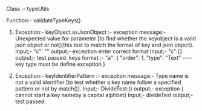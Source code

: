 Class :- typeUtils

Function:-  validateTypeKeys()

1. Exception:-   keyObject.asJsonObject :- exception message:-  Unexpected value for parameter 
[to find whether the keyobject is a vaild json object or not]{this test to match the format of key and json object}.
Input;- "c": "" output;- exception enter correct format 
Input;- "c":{} output;- test passed. 
keys format :-  "a": {
                    "order": 1,
                    "type": "Text" ----key type must be define exception
                }


2. Exception:-   keyIdentifierPattern :- exception message:-  Type name is not a valid identifier
[to test whether a key  name follow a specified pattern or not by match()].
Input;- DivideTest:() output;- exception   { cannot start a key nameby a capital alphbet}
Input;- divideTest output;- test passed. 


